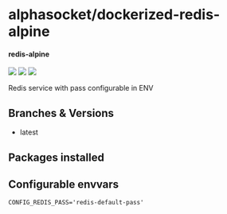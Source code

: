 # alphasocket/dockerized-redis-alpine
#### redis-alpine
[![](https://travis-ci.org/AlphaSocket/dockerized-redis-alpine.svg?branch=latest )]() [![](https://images.microbadger.com/badges/image/03192859189254/dockerized-redis-alpine:latest.svg)](https://microbadger.com/images/03192859189254/dockerized-redis-alpine:latest ) [![](https://images.microbadger.com/badges/version/03192859189254/dockerized-redis-alpine:latest.svg)](https://microbadger.com/images/03192859189254/dockerized-redis-alpine:latest)

Redis service with pass configurable in ENV

## Branches & Versions
- latest


## Packages installed


## Configurable envvars
~~~
CONFIG_REDIS_PASS='redis-default-pass'
~~~


